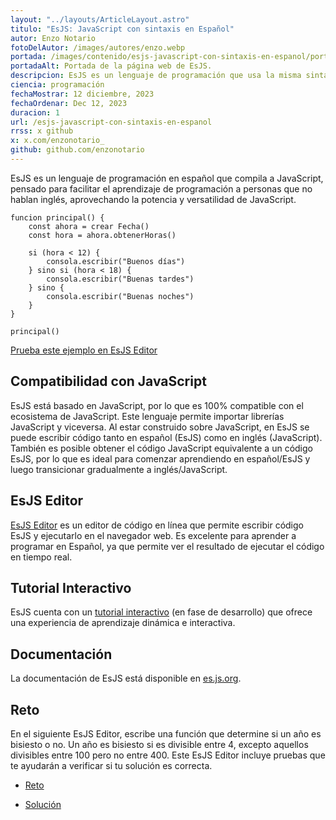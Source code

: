 ```yaml
---
layout: "../layouts/ArticleLayout.astro"
titulo: "EsJS: JavaScript con sintaxis en Español"
autor: Enzo Notario
fotoDelAutor: /images/autores/enzo.webp
portada: /images/contenido/esjs-javascript-con-sintaxis-en-espanol/portada.webp
portadaAlt: Portada de la página web de EsJS.
descripcion: EsJS es un lenguaje de programación que usa la misma sintaxis que JavaScript pero en español. ¡Lánzate a descubrirlo!
ciencia: programación
fechaMostrar: 12 diciembre, 2023
fechaOrdenar: Dec 12, 2023
duracion: 1
url: /esjs-javascript-con-sintaxis-en-espanol
rrss: x github
x: x.com/enzonotario_
github: github.com/enzonotario
---
```


EsJS es un lenguaje de programación en español que compila a JavaScript, pensado para facilitar el aprendizaje de programación a personas que no hablan inglés, aprovechando la potencia y versatilidad de JavaScript.

```esjs
funcion principal() {
    const ahora = crear Fecha()
    const hora = ahora.obtenerHoras()
    
    si (hora < 12) {
        consola.escribir("Buenos días")
    } sino si (hora < 18) {
        consola.escribir("Buenas tardes")
    } sino {
        consola.escribir("Buenas noches")
    }
}

principal()
```

[Prueba este ejemplo en EsJS Editor](https://editor.esjs.dev/?code=GYVwdgxglg9mAEAHATlSVEEMA2AKAlPAN4BQ88EcAzgC7yYAWMym8AvBcgKabLwBiXCA0wEyFanSYt29aZgB0MAEY0uYLsgASzTFTHiqUeLnnwAPPACMAJkKly5SmCoxsirlQiplUZLgAiACEQdRgqeAATAFu9APxxAF94IzAYFONTXQtrAA57cSdqNw8vHz9AkPU9eBpeSM94pIy04kKJFxKFT28oX39g0LAatOFGhPJEkimSFDRoLDwEoA&layout=horizontal&hidePreview=false&hideEditor=false&hideConsole=false&hideTests=true&readonlyCode=false&readonlyTests=false&preview=%7B%22terminal%22%3Atrue%7D&previewTab=%7B%22console%22%3Atrue%2C%22flowchart%22%3Afalse%2C%22hidden%22%3Afalse%7D&language=esjs&embed=false&hideOptions=false)

## Compatibilidad con JavaScript

EsJS está basado en JavaScript, por lo que es 100% compatible con el ecosistema de JavaScript. Este lenguaje permite importar librerías JavaScript y viceversa. Al estar construido sobre JavaScript, en EsJS se puede escribir código tanto en español (EsJS) como en inglés (JavaScript). También es posible obtener el código JavaScript equivalente a un código EsJS, por lo que es ideal para comenzar aprendiendo en español/EsJS y luego transicionar gradualmente a inglés/JavaScript.

## EsJS Editor

[EsJS Editor](https://editor.esjs.dev/) es un editor de código en línea que permite escribir código EsJS y ejecutarlo en el navegador web. Es excelente para aprender a programar en Español, ya que permite ver el resultado de ejecutar el código en tiempo real.

## Tutorial Interactivo

EsJS cuenta con un [tutorial interactivo](https://aprender.esjs.dev/) (en fase de desarrollo) que ofrece una experiencia de aprendizaje dinámica e interactiva.

## Documentación

La documentación de EsJS está disponible en [es.js.org](https://es.js.org/).

## Reto

En el siguiente EsJS Editor, escribe una función que determine si un año es bisiesto o no. Un año es bisiesto si es divisible entre 4, excepto aquellos divisibles entre 100 pero no entre 400. Este EsJS Editor incluye pruebas que te ayudarán a verificar si tu solución es correcta.

- [Reto](https://editor.esjs.dev/?code=GYVwdgxglg9mAEBTAzgISsqKAuMAUAhgI8wCU8A3gFDzwD0d8AoshAE5QBGi82I8EAM8ATKAHMY8AgEcQAW-iBeDcASO1QC%2BVIA&tests=JYWwDg9gTgLghlABAbwFCMWKBXApgIzgGcAadROAM2ChAQEkBzbOAG11PKprqgDVcUACZwhgiGQzdaCAGJsiE1AF9EYomMQAiAAIcAtACsiAeix5CW1KnMFiACjQYtAUVYUAjxEQAmAAwBiByI%2BMBEwBwwEFoAXIj2AJSIALwAfCjkUtQy-IIiYlAQ9hwAQmERRFH2-gEJCeTKktpunt7%2B-kFEIeWR0XGJKelOGBTZvALCouLFRGXhvdV%2B-nUNTa7ucF6%2BSwCMiAB23sGh85V98UlpGSOjPHIKRaU9Z4s%2BOysYjeTrrYg7AJyBQ6dbqnKKxC6Da4jaS8eSsRQzOYVKoA2r1T5rACCXi6bFwcCiUGAECIEIGV2GGDACDg8QAbghEMAUog-ABuZmIAA8fwCnOAAGpBUkqSMAMYQfaVX7JRCMXD7QQIHEQLHsQnQEmJaw3LJ3KBMFjsIj2TJ6%2BybbwAUkQABYUnK-IgAGQu362naBACETqSAB9-R77YFkk6mnrOsiFlaMXq459Vip6qhKNh9uKSft5YrlVBVeqCUTtaLyFBcET9kyALKE3AAOnLQilYgQAAk4Jm4FjCIYirWYA38ZriUUkgAqeLtHyIfR-QHOwV-OqIJdovwqVBAA&layout=horizontal&hidePreview=false&hideEditor=false&hideConsole=false&hideTests=true&readonlyCode=false&readonlyTests=false&preview=%7B%22terminal%22%3Atrue%7D&previewTab=%7B%22console%22%3Atrue%2C%22flowchart%22%3Afalse%2C%22hidden%22%3Afalse%7D&language=esjs&embed=false&hideOptions=false)

- [Solución](https://editor.esjs.dev/?code=GYVwdgxglg9mAEBTAzgISsqKAuMAUAhgI8wCU8A3gFDzybx6EnwCk8ALPALxfwAM8AGSD4xGK3gBGPgICEvPuQA%2BS0czbsZ3BeWq1aAJ0S4DYAgfgA3RAYAmBWzZg14AXzpQw4vfqMmzFsAEADbIzrSuVK5AA&tests=JYWwDg9gTgLghlABAbwFCMWKBXApgIzgGcAadROAM2ChAQEkBzbOAG11PKprqgDVcUACZwhgiGQzdaCAGJsiE1AF9EYomMQAiAAIcAtACsiAeix5CW1KnMFiACjQYtAUVYUAjxEQAmAAwBiByI%2BMBEwBwwEFoAXIj2AJSIALwAfCjkUtQy-IIiYlAQ9hwAQmERRFH2-gEJCeTKktpunt7%2B-kFEIeWR0XGJKelOGBTZvALCouLFRGXhvdV%2B-nUNTa7ucF6%2BSwCMiAB23sGh85V98UlpGSOjPHIKRaU9Z4s%2BOysYjeTrrYg7AJyBQ6dbqnKKxC6Da4jaS8eSsRQzOYVKoA2r1T5rACCXi6bFwcCiUGAECIEIGV2GGDACDg8QAbghEMAUog-ABuZmIAA8fwCnOAAGpBUkqSMAMYQfaVX7JRCMXD7QQIHEQLHsQnQEmJaw3LJ3KBMFjsIj2TJ6%2BybbwAUkQABYUnK-IgAGQu362naBACETqSAB9-R77YFkk6mnrOsiFlaMXq459Vip6qhKNh9uKSft5YrlVBVeqCUTtaLyFBcET9kyALKE3AAOnLQilYgQAAk4Jm4FjCIYirWYA38ZriUUkgAqeLtHyIfR-QHOwV-OqIJdovwqVBAA&layout=horizontal&hidePreview=false&hideEditor=false&hideConsole=false&hideTests=true&readonlyCode=false&readonlyTests=false&preview=%7B%22terminal%22%3Atrue%7D&previewTab=%7B%22console%22%3Atrue%2C%22flowchart%22%3Afalse%2C%22hidden%22%3Afalse%7D&language=esjs&embed=false&hideOptions=false)
